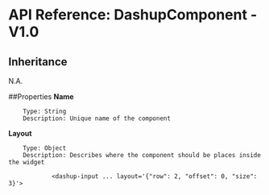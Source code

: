 # API Reference: DashupComponent - V1.0

## Inheritance
N.A.

##Properties
**Name**
        
        Type: String
        Description: Unique name of the component
        
**Layout**

        Type: Object
        Description: Describes where the component should be places inside the widget
     
                <dashup-input ... layout='{"row": 2, "offset": 0, "size": 3}'>